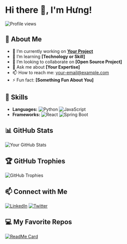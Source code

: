 # Hi there 👋, I'm Hưng!

![Profile views](https://komarev.com/ghpvc/?username=yourusername&color=blue)

## 🚀 About Me
- 🔭 I’m currently working on **[Your Project](https://github.com/yourusername/yourproject)**
- 🌱 I’m learning **[Technology or Skill]**
- 👯 I’m looking to collaborate on **[Open Source Project]**
- 💬 Ask me about **[Your Expertise]**
- 📫 How to reach me: [your-email@example.com](mailto:your-email@example.com)
- ⚡ Fun fact: **[Something Fun About You]**

## 🌟 Skills
- **Languages:** ![Python](https://img.shields.io/badge/Python-3776AB?style=for-the-badge&logo=python&logoColor=white) ![JavaScript](https://img.shields.io/badge/JavaScript-F7DF1E?style=for-the-badge&logo=javascript&logoColor=black)  
- **Frameworks:** ![React](https://img.shields.io/badge/React-20232A?style=for-the-badge&logo=react&logoColor=61DAFB) ![Spring Boot](https://img.shields.io/badge/Spring_Boot-6DB33F?style=for-the-badge&logo=spring&logoColor=white)

## 📊 GitHub Stats
![Your GitHub Stats](https://github-readme-stats.vercel.app/api?username=yourusername&show_icons=true&theme=radical)

## 🏆 GitHub Trophies
![GitHub Trophies](https://github-profile-trophy.vercel.app/?username=yourusername&theme=onestar)

## 📫 Connect with Me
[![LinkedIn](https://img.shields.io/badge/LinkedIn-blue?style=for-the-badge&logo=linkedin&logoColor=white)](https://linkedin.com/in/yourusername)
[![Twitter](https://img.shields.io/badge/Twitter-1DA1F2?style=for-the-badge&logo=twitter&logoColor=white)](https://twitter.com/yourusername)

## 💻 My Favorite Repos
[![ReadMe Card](https://github-readme-stats.vercel.app/api/pin/?username=yourusername&repo=yourrepo&theme=radical)](https://github.com/yourusername/yourrepo)

